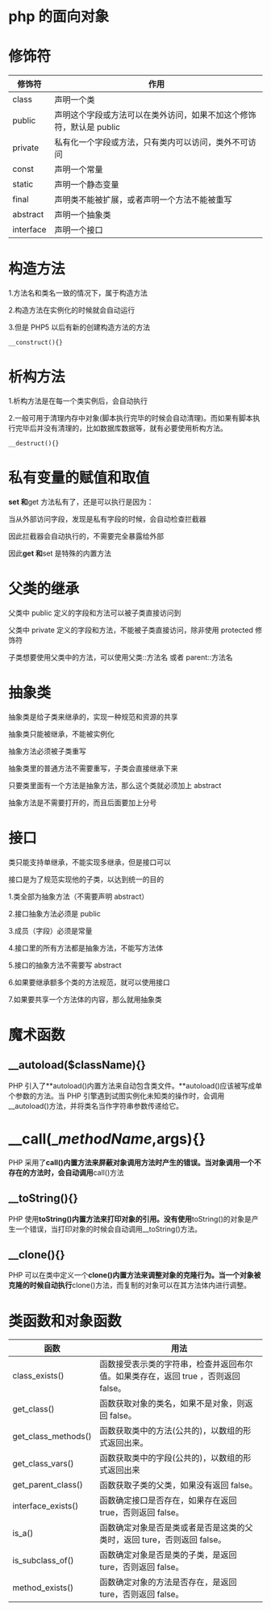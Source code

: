 # php 的面向对象

# 修饰符

| 修饰符    | 作用                                                                |
| --------- | ------------------------------------------------------------------- |
| class     | 声明一个类                                                          |
| public    | 声明这个字段或方法可以在类外访问，如果不加这个修饰符，默认是 public |
| private   | 私有化一个字段或方法，只有类内可以访问，类外不可访问                |
| const     | 声明一个常量                                                        |
| static    | 声明一个静态变量                                                    |
| final     | 声明类不能被扩展，或者声明一个方法不能被重写                        |
| abstract  | 声明一个抽象类                                                      |
| interface | 声明一个接口                                                        |

# 构造方法

1.方法名和类名一致的情况下，属于构造方法

2.构造方法在实例化的时候就会自动运行

3.但是 PHP5 以后有新的创建构造方法的方法

    __construct(){}

# 析构方法

1.析构方法是在每一个类实例后，会自动执行

2.一般可用于清理内存中对象(脚本执行完毕的时候会自动清理)。而如果有脚本执行完毕后并没有清理的，比如数据库数据等，就有必要使用析构方法。

    __destruct(){}

# 私有变量的赋值和取值

**set 和**get 方法私有了，还是可以执行是因为：

当从外部访问字段，发现是私有字段的时候，会自动检查拦截器

因此拦截器会自动执行的，不需要完全暴露给外部

因此**get 和**set 是特殊的内置方法

# 父类的继承

父类中 public 定义的字段和方法可以被子类直接访问到

父类中 private 定义的字段和方法，不能被子类直接访问，除非使用 protected 修饰符

子类想要使用父类中的方法，可以使用父类::方法名 或者 parent::方法名

# 抽象类

抽象类是给子类来继承的，实现一种规范和资源的共享

抽象类只能被继承，不能被实例化

抽象方法必须被子类重写

抽象类里的普通方法不需要重写，子类会直接继承下来

只要类里面有一个方法是抽象方法，那么这个类就必须加上 abstract

抽象方法是不需要打开的，而且后面要加上分号

# 接口

类只能支持单继承，不能实现多继承，但是接口可以

接口是为了规范实现他的子类，以达到统一的目的

1.类全部为抽象方法（不需要声明 abstract）

2.接口抽象方法必须是 public

3.成员（字段）必须是常量

4.接口里的所有方法都是抽象方法，不能写方法体

5.接口的抽象方法不需要写 abstract

6.如果要继承额多个类的方法规范，就可以使用接口

7.如果要共享一个方法体的内容，那么就用抽象类

# 魔术函数

## \_\_autoload($className){}

PHP 引入了**autoload()内置方法来自动包含类文件。**autoload()应该被写成单个参数的方法。当 PHP 引擎遇到试图实例化未知类的操作时，会调用\_\_autoload()方法，并将类名当作字符串参数传递给它。

# \_\_call($\_methodName,$args){}

PHP 采用了**call()内置方法来屏蔽对象调用方法时产生的错误。当对象调用一个不存在的方法时，会自动调用**call()方法

## \_\_toString(){}

PHP 使用**toString()内置方法来打印对象的引用。没有使用**toString()的对象是产生一个错误，当打印对象的时候会自动调用\_\_toString()方法。

## \_\_clone(){}

PHP 可以在类中定义一个**clone()内置方法来调整对象的克隆行为。当一个对象被克隆的时候自动执行**clone()方法，而复制的对象可以在其方法体内进行调整。

# 类函数和对象函数

| 函数                | 用法                                                                               |
| ------------------- | ---------------------------------------------------------------------------------- |
| class_exists()      | 函数接受表示类的字符串，检查并返回布尔值。如果类存在，返回 true ，否则返回 false。 |
| get_class()         | 函数获取对象的类名，如果不是对象，则返回 false。                                   |
| get_class_methods() | 函数获取类中的方法(公共的)，以数组的形式返回出来。                                 |
| get_class_vars()    | 函数获取类中的字段(公共的)，以数组的形式返回出来                                   |
| get_parent_class()  | 函数获取子类的父类，如果没有返回 false。                                           |
| interface_exists()  | 函数确定接口是否存在，如果存在返回 true，否则返回 false。                          |
| is_a()              | 函数确定对象是否是类或者是否是这类的父类时，返回 ture，否则返回 false。            |
| is_subclass_of()    | 函数确定对象是否是类的子类，是返回 ture，否则返回 false。                          |
| method_exists()     | 函数确定对象的方法是否存在，是返回 ture，否则返回 false。                          |
